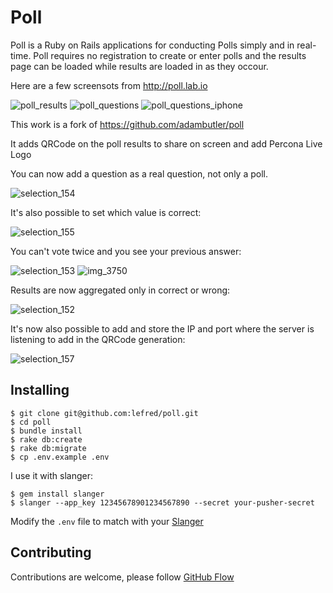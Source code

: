 # Poll

Poll is a Ruby on Rails applications for conducting Polls simply and in real-time. Poll requires no registration to create or enter polls and the results page can be loaded while results are loaded in as they occour.

Here are a few screensots from http://poll.lab.io

![poll_results](https://cloud.githubusercontent.com/assets/609675/14274324/e4cde01a-fb10-11e5-9069-36613f8ef245.png)
![poll_questions](https://cloud.githubusercontent.com/assets/609675/14274325/e4d0a3cc-fb10-11e5-8223-f4d139edb9f1.png)
![poll_questions_iphone](https://cloud.githubusercontent.com/assets/609675/14274326/e4d3c4bc-fb10-11e5-9b46-1b501c01b9b1.png)

This work is a fork of https://github.com/adambutler/poll

It adds QRCode on the poll results to share on screen and add Percona Live Logo

You can now add a question as a real question, not only a poll.

![selection_154](https://cloud.githubusercontent.com/assets/609675/14320324/e9dfa2e6-fc14-11e5-9a94-f86804ec0b3f.png)

It's also possible to set which value is correct:

![selection_155](https://cloud.githubusercontent.com/assets/609675/14320330/ee20f314-fc14-11e5-8314-acef3ce74b7d.png)

You can't vote twice and you see your previous answer:

![selection_153](https://cloud.githubusercontent.com/assets/609675/14320204/82c4d8b0-fc14-11e5-857d-84b1a6341d4c.png)
![img_3750](https://cloud.githubusercontent.com/assets/609675/14320220/9698f740-fc14-11e5-8015-01d37dc1213c.PNG)

Results are now aggregated only in correct or wrong:

![selection_152](https://cloud.githubusercontent.com/assets/609675/14320228/9ba610f6-fc14-11e5-9f93-50d6f6a1e1f0.png)

It's now also possible to add and store the IP and port where the server is listening to add in the QRCode generation:

![selection_157](https://cloud.githubusercontent.com/assets/609675/14335685/7ccf4e7e-fc5d-11e5-847c-7f0923562e2e.png)

## Installing

```
$ git clone git@github.com:lefred/poll.git
$ cd poll
$ bundle install
$ rake db:create
$ rake db:migrate
$ cp .env.example .env
```

I use it with slanger:

```
$ gem install slanger
$ slanger --app_key 12345678901234567890 --secret your-pusher-secret
```

Modify the `.env` file to match with your  [Slanger](https://github.com/stevegraham/slanger)


## Contributing

Contributions are welcome, please follow [GitHub Flow](https://guides.github.com/introduction/flow/index.html)
